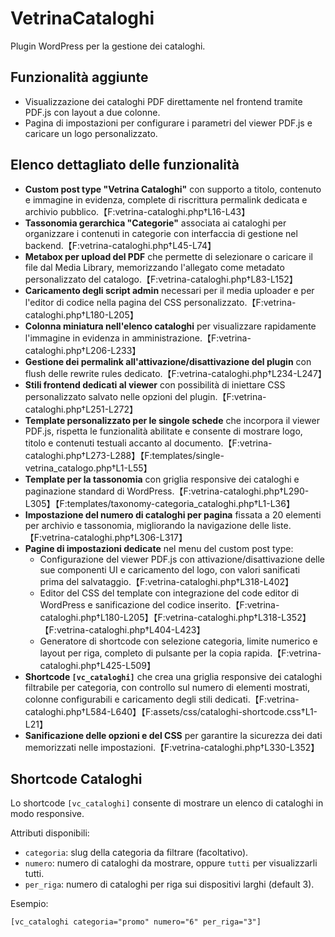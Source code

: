 # VetrinaCataloghi
Plugin WordPress per la gestione dei cataloghi.

## Funzionalità aggiunte

- Visualizzazione dei cataloghi PDF direttamente nel frontend tramite PDF.js con layout a due colonne.
- Pagina di impostazioni per configurare i parametri del viewer PDF.js e caricare un logo personalizzato.

## Elenco dettagliato delle funzionalità

- **Custom post type "Vetrina Cataloghi"** con supporto a titolo, contenuto e immagine in evidenza, complete di riscrittura permalink dedicata e archivio pubblico.【F:vetrina-cataloghi.php†L16-L43】
- **Tassonomia gerarchica "Categorie"** associata ai cataloghi per organizzare i contenuti in categorie con interfaccia di gestione nel backend.【F:vetrina-cataloghi.php†L45-L74】
- **Metabox per upload del PDF** che permette di selezionare o caricare il file dal Media Library, memorizzando l'allegato come metadato personalizzato del catalogo.【F:vetrina-cataloghi.php†L83-L152】
- **Caricamento degli script admin** necessari per il media uploader e per l'editor di codice nella pagina del CSS personalizzato.【F:vetrina-cataloghi.php†L180-L205】
- **Colonna miniatura nell'elenco cataloghi** per visualizzare rapidamente l'immagine in evidenza in amministrazione.【F:vetrina-cataloghi.php†L206-L233】
- **Gestione dei permalink all'attivazione/disattivazione del plugin** con flush delle rewrite rules dedicato.【F:vetrina-cataloghi.php†L234-L247】
- **Stili frontend dedicati al viewer** con possibilità di iniettare CSS personalizzato salvato nelle opzioni del plugin.【F:vetrina-cataloghi.php†L251-L272】
- **Template personalizzato per le singole schede** che incorpora il viewer PDF.js, rispetta le funzionalità abilitate e consente di mostrare logo, titolo e contenuti testuali accanto al documento.【F:vetrina-cataloghi.php†L273-L288】【F:templates/single-vetrina_catalogo.php†L1-L55】
- **Template per la tassonomia** con griglia responsive dei cataloghi e paginazione standard di WordPress.【F:vetrina-cataloghi.php†L290-L305】【F:templates/taxonomy-categoria_cataloghi.php†L1-L36】
- **Impostazione del numero di cataloghi per pagina** fissata a 20 elementi per archivio e tassonomia, migliorando la navigazione delle liste.【F:vetrina-cataloghi.php†L306-L317】
- **Pagine di impostazioni dedicate** nel menu del custom post type:
  - Configurazione del viewer PDF.js con attivazione/disattivazione delle sue componenti UI e caricamento del logo, con valori sanificati prima del salvataggio.【F:vetrina-cataloghi.php†L318-L402】
  - Editor del CSS del template con integrazione del code editor di WordPress e sanificazione del codice inserito.【F:vetrina-cataloghi.php†L180-L205】【F:vetrina-cataloghi.php†L318-L352】【F:vetrina-cataloghi.php†L404-L423】
  - Generatore di shortcode con selezione categoria, limite numerico e layout per riga, completo di pulsante per la copia rapida.【F:vetrina-cataloghi.php†L425-L509】
- **Shortcode `[vc_cataloghi]`** che crea una griglia responsive dei cataloghi filtrabile per categoria, con controllo sul numero di elementi mostrati, colonne configurabili e caricamento degli stili dedicati.【F:vetrina-cataloghi.php†L584-L640】【F:assets/css/cataloghi-shortcode.css†L1-L21】
- **Sanificazione delle opzioni e del CSS** per garantire la sicurezza dei dati memorizzati nelle impostazioni.【F:vetrina-cataloghi.php†L330-L352】

## Shortcode Cataloghi

Lo shortcode `[vc_cataloghi]` consente di mostrare un elenco di cataloghi in modo responsive.

Attributi disponibili:

- `categoria`: slug della categoria da filtrare (facoltativo).
- `numero`: numero di cataloghi da mostrare, oppure `tutti` per visualizzarli tutti.
- `per_riga`: numero di cataloghi per riga sui dispositivi larghi (default 3).

Esempio:

```
[vc_cataloghi categoria="promo" numero="6" per_riga="3"]
```
